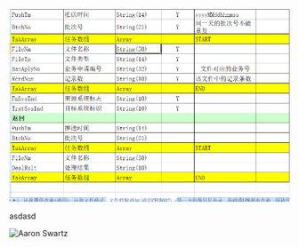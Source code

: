 <img src="../img/截图/image-20200821103429420.png" />


asdasd

![Aaron Swartz]([https://raw.githubusercontent.com/774963525/MDImg/master/img/%E5%B0%8F%E6%9D%8E%E5%AD%90.png?token=AMULHEHKCLRF6BOC6F7KMX27JBPT4](https://raw.githubusercontent.com/774963525/MDImg/master/img/小李子.png?token=AMULHEHKCLRF6BOC6F7KMX27JBPT4))